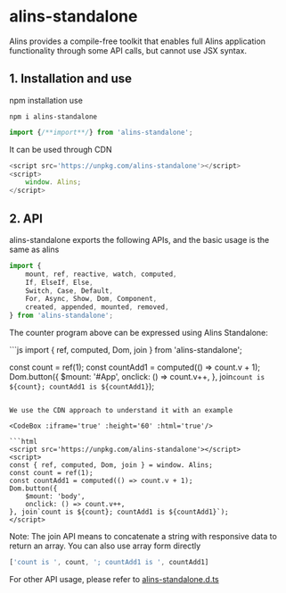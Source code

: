 <!--
 * @Author: chenzhongsheng
 * @Date: 2023-09-17 16:33:22
 * @Description: Coding something
-->
# alins-standalone

Alins provides a compile-free toolkit that enables full Alins application functionality through some API calls, but cannot use JSX syntax.

## 1. Installation and use

npm installation use

```
npm i alins-standalone
```

```js
import {/**import**/} from 'alins-standalone';
```

It can be used through CDN

```js
<script src='https://unpkg.com/alins-standalone'></script>
<script> 
    window. Alins;
</script>
```

## 2. API

alins-standalone exports the following APIs, and the basic usage is the same as alins

```js
import {
    mount, ref, reactive, watch, computed,
    If, ElseIf, Else,
    Switch, Case, Default,
    For, Async, Show, Dom, Component,
    created, appended, mounted, removed,
} from 'alins-standalone';
```

The counter program above can be expressed using Alins Standalone:

<CodeBox :iframe='true' :height='60' :html='true' :standalone='true'/>
```js
import { ref, computed, Dom, join } from 'alins-standalone';

const count = ref(1);
const countAdd1 = computed(() => count.v + 1);
Dom.button({
    $mount: '#App',
    onclick: () => count.v++,
}, join`count is ${count}; countAdd1 is ${countAdd1}`);
```

We use the CDN approach to understand it with an example

<CodeBox :iframe='true' :height='60' :html='true'/>

```html
<script src='https://unpkg.com/alins-standalone'></script>
<script>
const { ref, computed, Dom, join } = window. Alins;
const count = ref(1);
const countAdd1 = computed(() => count.v + 1);
Dom.button({
    $mount: 'body',
    onclick: () => count.v++,
}, join`count is ${count}; countAdd1 is ${countAdd1}`);
</script>
```

Note: The join API means to concatenate a string with responsive data to return an array. You can also use array form directly

```js
['count is ', count, '; countAdd1 is ', countAdd1]
```

For other API usage, please refer to [alins-standalone.d.ts](https://unpkg.com/alins-standalone/dist/alins-standalone.d.ts)